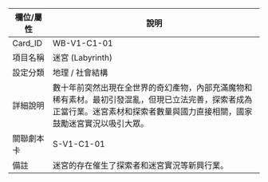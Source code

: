 | 欄位/屬性 | 說明 |
|---|---|
| Card_ID | WB-V1-C1-01 |
| 項目名稱 | 迷宮 (Labyrinth) |
| 設定分類 | 地理 / 社會結構 |
| 詳細說明 | 數十年前突然出現在全世界的奇幻產物，內部充滿魔物和稀有素材。最初引發混亂，但現已立法完善，探索者成為正當行業。迷宮素材和探索者數量與國力直接相關，國家鼓勵迷宮實況以吸引大眾。 |
| 關聯劇本卡 | S-V1-C1-01 |
| 備註 | 迷宮的存在催生了探索者和迷宮實況等新興行業。 |
